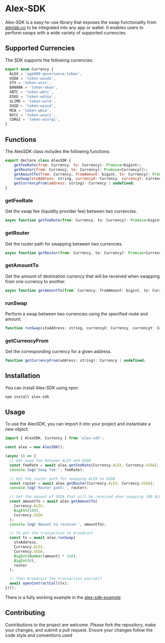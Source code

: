 # Alex-SDK

Alex-SDK is a easy-to-use library that exposes the swap functionality from [alexlab.co](https://app.alexlab.co/swap) to be integrated into any app or wallet. It enables users to perform swaps with a wide variety of supported currencies.

## Supported Currencies

The SDK supports the following currencies:

```javascript
export enum Currency {
  ALEX = 'age000-governance-token',
  USDA = 'token-wusda',
  STX = 'token-wstx',
  BANANA = 'token-wban',
  XBTC = 'token-wbtc',
  DIKO = 'token-wdiko',
  SLIME = 'token-wslm',
  XUSD = 'token-wxusd',
  MIA = 'token-wmia',
  NYCC = 'token-wnycc',
  CORGI = 'token-wcorgi',
}
```

## Functions

The AlexSDK class includes the following functions:

```javascript
export declare class AlexSDK {
    getFeeRate(from: Currency, to: Currency): Promise<bigint>;
    getRouter(from: Currency, to: Currency): Promise<Currency[]>;
    getAmountTo(from: Currency, fromAmount: bigint, to: Currency): Promise<bigint>;
    runSwap(stxAddress: string, currencyX: Currency, currencyY: Currency, fromAmount: bigint, minDy: bigint, router: Currency[]): TxToBroadCast;
    getCurrencyFrom(address: string): Currency | undefined;
}
```

### getFeeRate
Get the swap fee (liquidity provider fee) between two currencies.

```javascript
async function getFeeRate(from: Currency, to: Currency): Promise<bigint>;
```

### getRouter

Get the router path for swapping between two currencies.

```javascript
async function getRouter(from: Currency, to: Currency): Promise<Currency[]>;
```

### getAmountTo

Get the amount of destination currency that will be received when swapping from one currency to another.

```javascript
async function getAmountTo(from: Currency, fromAmount: bigint, to: Currency): Promise<bigint>;
```

### runSwap

Perform a swap between two currencies using the specified route and amount.

```javascript
function runSwap(stxAddress: string, currencyX: Currency, currencyY: Currency, fromAmount: bigint, minDy: bigint, router: Currency[]): TxToBroadCast;
```

### getCurrencyFrom

Get the corresponding currency for a given address.

```javascript
function getCurrencyFrom(address: string): Currency | undefined;
```

## Installation

You can install Alex-SDK using npm:

```bash
npm install alex-sdk
```

## Usage

To use the AlexSDK, you can import it into your project and instantiate a new object:

```javascript
import { AlexSDK, Currency } from 'alex-sdk';

const alex = new AlexSDK();

(async () => {
  // Get swap fee between ALEX and USDA
  const feeRate = await alex.getFeeRate(Currency.ALEX, Currency.USDA);
  console.log('Swap fee:', feeRate);

  // Get the router path for swapping ALEX to USDA
  const router = await alex.getRouter(Currency.ALEX, Currency.USDA);
  console.log('Router path:', router);

  // Get the amount of USDA that will be received when swapping 100 ALEX
  const amountTo = await alex.getAmountTo(
    Currency.ALEX,
    BigInt(100),
    Currency.USDA
  );
  console.log('Amount to receive:', amountTo);

  // To get the transaction to broadcast
  const tx = await alex.runSwap(
    stxAddress,
    Currency.ALEX,
    Currency.USDA,
    BigInt(Number(amount) * 1e8),
    BigInt(0),
    router
  );

  // Then broadcast the transaction yourself
  await openContractCall(tx);
})();
```

There is a fully working example in the [alex-sdk-example](https://github.com/alexgo-io/alex-sdk-example)

## Contributing

Contributions to the project are welcome. Please fork the repository, make your changes, and submit a pull request. Ensure your changes follow the code style and conventions used
